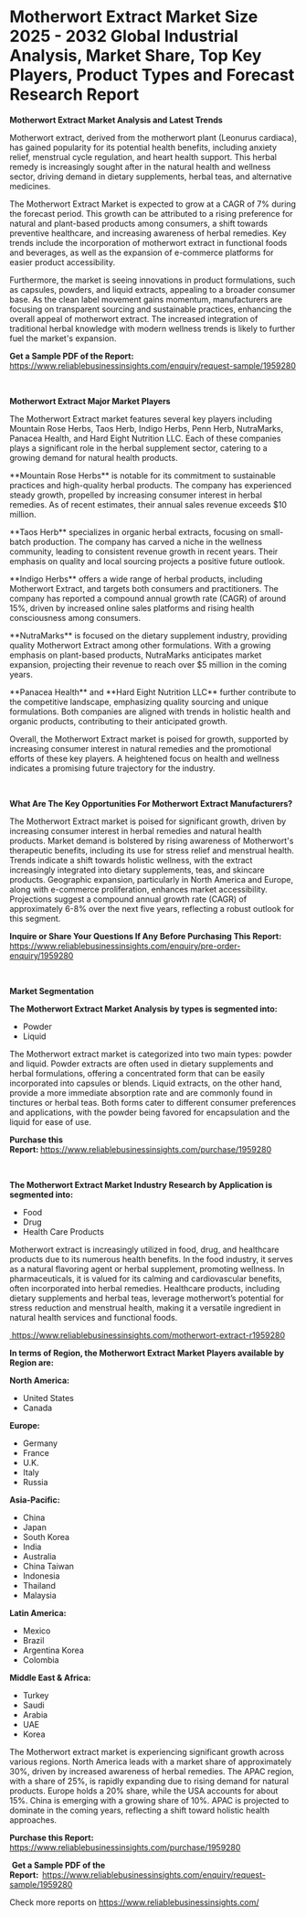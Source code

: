 <p><h1>Motherwort Extract Market Size 2025 - 2032 Global Industrial Analysis, Market Share, Top Key Players, Product Types and Forecast Research Report</h1></p><p><strong>Motherwort Extract Market Analysis and Latest Trends</strong></p>
<p><p>Motherwort extract, derived from the motherwort plant (Leonurus cardiaca), has gained popularity for its potential health benefits, including anxiety relief, menstrual cycle regulation, and heart health support. This herbal remedy is increasingly sought after in the natural health and wellness sector, driving demand in dietary supplements, herbal teas, and alternative medicines.</p><p>The Motherwort Extract Market is expected to grow at a CAGR of 7% during the forecast period. This growth can be attributed to a rising preference for natural and plant-based products among consumers, a shift towards preventive healthcare, and increasing awareness of herbal remedies. Key trends include the incorporation of motherwort extract in functional foods and beverages, as well as the expansion of e-commerce platforms for easier product accessibility.</p><p>Furthermore, the market is seeing innovations in product formulations, such as capsules, powders, and liquid extracts, appealing to a broader consumer base. As the clean label movement gains momentum, manufacturers are focusing on transparent sourcing and sustainable practices, enhancing the overall appeal of motherwort extract. The increased integration of traditional herbal knowledge with modern wellness trends is likely to further fuel the market's expansion.</p></p>
<p><strong>Get a Sample PDF of the Report:&nbsp;</strong> <a href="https://www.reliablebusinessinsights.com/enquiry/request-sample/1959280?utm_campaign=115&utm_medium=2&utm_source=Github&utm_content=ia&utm_term=30012025&utm_id=motherwort-extract">https://www.reliablebusinessinsights.com/enquiry/request-sample/1959280</a></p>
<p>&nbsp;</p>
<p><strong>Motherwort Extract Major Market Players</strong></p>
<p><p>The Motherwort Extract market features several key players including Mountain Rose Herbs, Taos Herb, Indigo Herbs, Penn Herb, NutraMarks, Panacea Health, and Hard Eight Nutrition LLC. Each of these companies plays a significant role in the herbal supplement sector, catering to a growing demand for natural health products.</p><p>**Mountain Rose Herbs** is notable for its commitment to sustainable practices and high-quality herbal products. The company has experienced steady growth, propelled by increasing consumer interest in herbal remedies. As of recent estimates, their annual sales revenue exceeds $10 million.</p><p>**Taos Herb** specializes in organic herbal extracts, focusing on small-batch production. The company has carved a niche in the wellness community, leading to consistent revenue growth in recent years. Their emphasis on quality and local sourcing projects a positive future outlook.</p><p>**Indigo Herbs** offers a wide range of herbal products, including Motherwort Extract, and targets both consumers and practitioners. The company has reported a compound annual growth rate (CAGR) of around 15%, driven by increased online sales platforms and rising health consciousness among consumers.</p><p>**NutraMarks** is focused on the dietary supplement industry, providing quality Motherwort Extract among other formulations. With a growing emphasis on plant-based products, NutraMarks anticipates market expansion, projecting their revenue to reach over $5 million in the coming years.</p><p>**Panacea Health** and **Hard Eight Nutrition LLC** further contribute to the competitive landscape, emphasizing quality sourcing and unique formulations. Both companies are aligned with trends in holistic health and organic products, contributing to their anticipated growth.</p><p>Overall, the Motherwort Extract market is poised for growth, supported by increasing consumer interest in natural remedies and the promotional efforts of these key players. A heightened focus on health and wellness indicates a promising future trajectory for the industry.</p></p>
<p>&nbsp;</p>
<p><strong>What Are The Key Opportunities For Motherwort Extract Manufacturers?</strong></p>
<p><p>The Motherwort Extract market is poised for significant growth, driven by increasing consumer interest in herbal remedies and natural health products. Market demand is bolstered by rising awareness of Motherwort's therapeutic benefits, including its use for stress relief and menstrual health. Trends indicate a shift towards holistic wellness, with the extract increasingly integrated into dietary supplements, teas, and skincare products. Geographic expansion, particularly in North America and Europe, along with e-commerce proliferation, enhances market accessibility. Projections suggest a compound annual growth rate (CAGR) of approximately 6-8% over the next five years, reflecting a robust outlook for this segment.</p></p>
<p><strong>Inquire or Share Your Questions If Any Before Purchasing This Report:</strong> <a href="https://www.reliablebusinessinsights.com/enquiry/pre-order-enquiry/1959280?utm_campaign=115&utm_medium=2&utm_source=Github&utm_content=ia&utm_term=30012025&utm_id=motherwort-extract">https://www.reliablebusinessinsights.com/enquiry/pre-order-enquiry/1959280</a></p>
<p>&nbsp;</p>
<p><strong>Market Segmentation</strong></p>
<p><strong>The Motherwort Extract Market Analysis by types is segmented into:</strong></p>
<p><ul><li>Powder</li><li>Liquid</li></ul></p>
<p><p>The Motherwort extract market is categorized into two main types: powder and liquid. Powder extracts are often used in dietary supplements and herbal formulations, offering a concentrated form that can be easily incorporated into capsules or blends. Liquid extracts, on the other hand, provide a more immediate absorption rate and are commonly found in tinctures or herbal teas. Both forms cater to different consumer preferences and applications, with the powder being favored for encapsulation and the liquid for ease of use.</p></p>
<p><strong>Purchase this Report:&nbsp;</strong><a href="https://www.reliablebusinessinsights.com/purchase/1959280?utm_campaign=115&utm_medium=2&utm_source=Github&utm_content=ia&utm_term=30012025&utm_id=motherwort-extract">https://www.reliablebusinessinsights.com/purchase/1959280</a></p>
<p>&nbsp;</p>
<p><strong>The Motherwort Extract Market Industry Research by Application is segmented into:</strong></p>
<p><ul><li>Food</li><li>Drug</li><li>Health Care Products</li></ul></p>
<p><p>Motherwort extract is increasingly utilized in food, drug, and healthcare products due to its numerous health benefits. In the food industry, it serves as a natural flavoring agent or herbal supplement, promoting wellness. In pharmaceuticals, it is valued for its calming and cardiovascular benefits, often incorporated into herbal remedies. Healthcare products, including dietary supplements and herbal teas, leverage motherwort’s potential for stress reduction and menstrual health, making it a versatile ingredient in natural health services and functional foods.</p></p>
<p><a href="https://www.reliablebusinessinsights.com/motherwort-extract-r1959280?utm_campaign=115&utm_medium=2&utm_source=Github&utm_content=ia&utm_term=30012025&utm_id=motherwort-extract">&nbsp;https://www.reliablebusinessinsights.com/motherwort-extract-r1959280</a></p>
<p><strong>In terms of Region, the Motherwort Extract Market Players available by Region are:</strong></p>
<p>
    <p> <strong> North America: </strong>
        <ul>
            <li>United States</li>
            <li>Canada</li>
        </ul>
        </p> 
    <p> <strong> Europe: </strong>
        <ul>
            <li>Germany</li>
            <li>France</li>
            <li>U.K.</li>
            <li>Italy</li>
            <li>Russia</li>
        </ul>
        </p> 
    <p> <strong> Asia-Pacific: </strong>
        <ul>
            <li>China</li>
            <li>Japan</li>
            <li>South Korea</li>
            <li>India</li>
            <li>Australia</li>
            <li>China Taiwan</li>
            <li>Indonesia</li>
            <li>Thailand</li>
            <li>Malaysia</li>
        </ul>
        </p> 
    <p> <strong> Latin America: </strong>
        <ul>
            <li>Mexico</li>
            <li>Brazil</li>
            <li>Argentina Korea</li>
            <li>Colombia</li>
        </ul>
        </p> 
    <p> <strong> Middle East & Africa: </strong>
        <ul>
            <li>Turkey</li>
            <li>Saudi</li>
            <li>Arabia</li>
            <li>UAE</li>
            <li>Korea</li>
        </ul>
    </p>
    </p>
<p><p>The Motherwort extract market is experiencing significant growth across various regions. North America leads with a market share of approximately 30%, driven by increased awareness of herbal remedies. The APAC region, with a share of 25%, is rapidly expanding due to rising demand for natural products. Europe holds a 20% share, while the USA accounts for about 15%. China is emerging with a growing share of 10%. APAC is projected to dominate in the coming years, reflecting a shift toward holistic health approaches.</p></p>
<p><strong>Purchase this Report: </strong><a href="https://www.reliablebusinessinsights.com/purchase/1959280?utm_campaign=115&utm_medium=2&utm_source=Github&utm_content=ia&utm_term=30012025&utm_id=motherwort-extract">https://www.reliablebusinessinsights.com/purchase/1959280</a></p>
<p>&nbsp;<strong>Get a Sample PDF of the Report:&nbsp;&nbsp;</strong><a href="https://www.reliablebusinessinsights.com/enquiry/request-sample/1959280?utm_campaign=115&utm_medium=2&utm_source=Github&utm_content=ia&utm_term=30012025&utm_id=motherwort-extract">https://www.reliablebusinessinsights.com/enquiry/request-sample/1959280</a></p>
<p><strong></strong></p>
<p>Check more reports on <a href="https://www.reliablebusinessinsights.com/?utm_campaign=115&utm_medium=2&utm_source=Github&utm_content=ia&utm_term=30012025&utm_id=motherwort-extract">https://www.reliablebusinessinsights.com/</a></p>